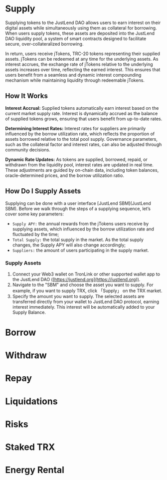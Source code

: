 # Supply
Supplying tokens to the JustLend DAO allows users to earn interest on their digital assets while simultaneously using them as collateral for borrowing. When users supply tokens, these assets are deposited into the JustLend DAO liquidity pool, a system of smart contracts designed to facilitate secure, over-collateralized borrowing.

In return, users receive jTokens, TRC-20 tokens representing their supplied assets. jTokens can be redeemed at any time for the underlying assets. As interest accrues, the exchange rate of jTokens relative to the underlying assets increases over time, reflecting the earned interest. This ensures that users benefit from a seamless and dynamic interest compounding mechanism while maintaining liquidity through redeemable jTokens.

## **How It Works**

**Interest Accrual:** Supplied tokens automatically earn interest based on the current market supply rate. Interest is dynamically accrued as the balance of supplied tokens grows, ensuring that users benefit from up-to-date rates.

**Determining Interest Rates:** Interest rates for suppliers are primarily influenced by the borrow utilization rate, which reflects the proportion of assets borrowed relative to the total pool supply. Governance parameters, such as the collateral factor and interest rates, can also be adjusted through community decisions.

**Dynamic Rate Updates:** As tokens are supplied, borrowed, repaid, or withdrawn from the liquidity pool, interest rates are updated in real time. These adjustments are guided by on-chain data, including token balances, oracle-determined prices, and the borrow utilization ratio.

## **How Do I Supply Assets**
Supplying can be done with a user interface [JustLend SBM](JustLend SBM). Before we walk through the steps of a supplying sequence, let’s cover some key parameters:

* `Supply APY:` the annual rewards from the jTokens users receive by supplying assets, which influenced by the borrow utilization rate and fluctuated by the time;
* `Total Supply:` the total supply in the market. As the total supply changes, the Supply APY will also change accordingly;
* `Suppliers:` the amount of users participating in the supply market.

### **Supply Assets**
1. Connect your Web3 wallet on TronLink or other supported wallet app to the JustLend DAO ([https://justlend.org](https://justlend.org)).
2. Navigate to the "SBM" and choose the asset you want to supply. For example, if you want to supply TRX, click 「Supply」 on the TRX market.
3. Specify the amount you want to supply. The selected assets are transferred directly from your wallet to JustLend DAO protocol, earning interest immediately. This interest will be automatically added to your Supply Balance.








# Borrow


# Withdraw


# Repay


# Liquidations



# Risks



# Staked TRX




# Energy Rental
